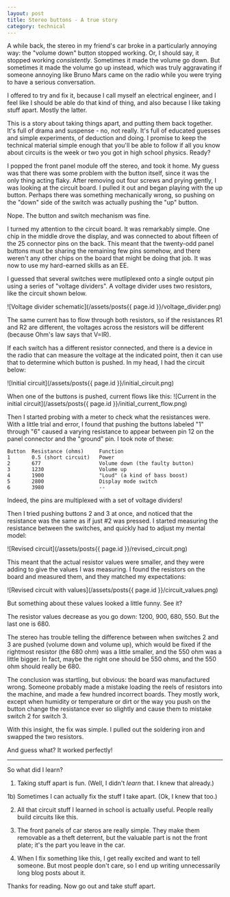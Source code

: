 ```yaml
---
layout: post
title: Stereo buttons - A true story
category: technical
---
```


A while back, the stereo in my friend's car broke in a particularly annoying way: the "volume down" button stopped working.  Or, I should say, it stopped working *consistently*.  Sometimes it made the volume go down.  But sometimes it made the volume go up instead, which was truly aggravating if someone annoying like Bruno Mars came on the radio while you were trying to have a serious conversation.

I offered to try and fix it, because I call myself an electrical engineer, and I feel like I should be able do that kind of thing, and also because I like taking stuff apart.  Mostly the latter.

This is a story about taking things apart, and putting them back together.  It's full of drama and suspense - no, not really.  It's full of educated guesses and simple experiments, of deduction and doing.  I promise to keep the technical material simple enough that you'll be able to follow if all you know about circuits is the week or two you got in high school physics.  Ready?

I popped the front panel module off the stereo, and took it home.  My guess was that there was some problem with the button itself, since it was the only thing acting flaky.  After removing out four screws and prying gently, I was looking at the circuit board.  I pulled it out and began playing with the up button.  Perhaps there was something mechanically wrong, so pushing on the "down" side of the switch was actually pushing the "up" button.

Nope.  The button and switch mechanism was fine.

I turned my attention to the circuit board.  It was remarkably simple.  One chip in the middle drove the display, and was connected to about fifteen of the 25 connector pins on the back.  This meant that the twenty-odd panel buttons must be sharing the remaining few pins somehow, and there weren't any other chips on the board that might be doing that job.  It was now to use my hard-earned skills as an EE.

I guessed that several switches were mutliplexed onto a single output pin using a series of "voltage dividers".  A voltage divider uses two resistors, like the circuit shown below.

![Voltage divider schematic](/assets/posts{{ page.id }}/voltage_divider.png)

The same current has to flow through both resistors, so if the resistances R1 and R2 are different, the voltages across the resistors will be different (because Ohm's law says that V=IR).

If each switch has a different resistor connected, and there is a device in the radio that can measure the voltage at the indicated point, then it can use that to determine which button is pushed.  In my head, I had the circuit below:

![Initial circuit](/assets/posts{{ page.id }}/initial_circuit.png)

When one of the buttons is pushed, current flows like this:
![Current in the initial circuit](/assets/posts{{ page.id }}/initial_current_flow.png)

Then I started probing with a meter to check what the resistances were.  With a little trial and error, I found that pushing the buttons labeled "1" through "6" caused a varying resistance to appear between pin 12 on the panel connector and the "ground" pin.  I took note of these:

    Button  Resistance (ohms)     Function
    1       0.5 (short circuit)   Power
    2       677                   Volume down (the faulty button)
    3       1230                  Volume up
    4       1900                  "Loud" (a kind of bass boost)
    5       2800                  Display mode switch
    6       3980                  --

Indeed, the pins are multiplexed with a set of voltage dividers!

Then I tried pushing buttons 2 and 3 at once, and noticed that the resistance was the same as if just #2 was pressed.  I started measuring the resistance between the switches, and quickly had to adjust my mental model:

![Revised circuit](/assets/posts{{ page.id }}/revised_circuit.png)

This meant that the actual resistor values were smaller, and they were adding to give the values I was measuring.  I found the resistors on the board and measured them, and they matched my expectations:

![Revised circuit with values](/assets/posts{{ page.id }}/circuit_values.png)

But something about these values looked a little funny.  See it?


The resistor values decrease as you go down: 1200, 900, 680, 550.  But the last one is 680.

The stereo has trouble telling the difference between when switches 2 and 3 are pushed (volume down and volume up), which would be fixed if the rightmost resistor (the 680 ohm) was a little smaller, and the 550 ohm was a little bigger.  In fact, maybe the right one should be 550 ohms, and the 550 ohm should really be 680.

The conclusion was startling, but obvious: the board was manufactured wrong.  Someone probably made a mistake loading the reels of resistors into the machine, and made a few hundred incorrect boards.  They mostly work, except when humidity or temperature or dirt or the way you push on the button change the resistance ever so slightly and cause them to mistake switch 2 for switch 3.

With this insight, the fix was simple.  I pulled out the soldering iron and swapped the two resistors.

And guess what?  It worked perfectly!

---

So what did I learn?

1) Taking stuff apart is fun.  (Well, I didn't *learn* that.  I knew that already.)

1b) Sometimes I can actually fix the stuff I take apart.  (Ok, I knew that too.)

2) All that circuit stuff I learned in school is actually useful.  People really build circuits like this.

3) The front panels of car steros are really simple.  They make them removable as a theft deterrent, but the valuable part is not the front plate; it's the part you leave in the car.

4) When I fix something like this, I get really excited and want to tell someone.  But most people don't care, so I end up writing unnecessarily long blog posts about it.

Thanks for reading.  Now go out and take stuff apart.

